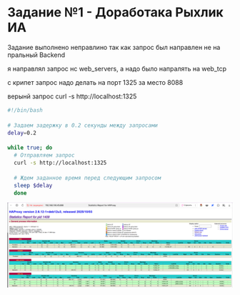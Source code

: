 # **Задание №1 - Доработака Рыхлик ИА**
Задание выполнено неправлино так как запрос был направлен не на пральный Backend

я направлял запрос нс web_servers, а надо было напралять на web_tcp

c крипет запрос надо делать на порт 1325 за место 8088

верынй запрос
curl -s http://localhost:1325  

```bash
#!/bin/bash  
  
# Задаем задержку в 0.2 секунды между запросами  
delay=0.2  
  
while true; do  
  # Отправляем запрос  
  curl -s http://localhost:1325  
    
  # Ждем заданное время перед следующим запросом  
  sleep $delay 
  done
```

![6_stat](https://github.com/ilaryhlik17854-stack/HW_Otkazoustoychivost/blob/main/2%20-%20Clustering%20and%20load%20balancing/img/6_stat.png?raw=true)